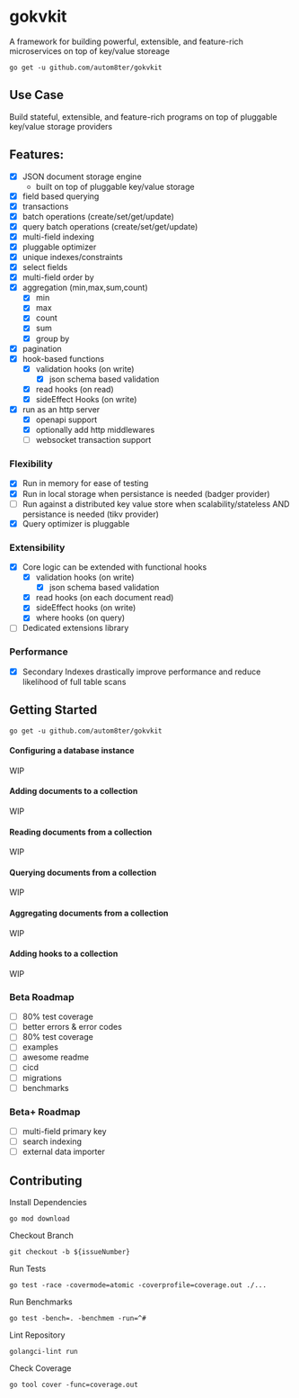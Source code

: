 # gokvkit

A framework for building powerful, extensible, and feature-rich microservices on top of key/value storeage

    go get -u github.com/autom8ter/gokvkit

## Use Case

Build stateful, extensible, and feature-rich programs on top of pluggable key/value storage providers

## Features:

- [x] JSON document storage engine
    - built on top of pluggable key/value storage
- [x] field based querying
- [x] transactions
- [x] batch operations (create/set/get/update)
- [x] query batch operations (create/set/get/update)
- [x] multi-field indexing
- [x] pluggable optimizer
- [x] unique indexes/constraints
- [x] select fields
- [x] multi-field order by
- [x] aggregation (min,max,sum,count)
    - [x] min
    - [x] max
    - [x] count
    - [x] sum
    - [x] group by
- [x] pagination
- [x] hook-based functions
    - [x] validation hooks (on write)
        - [x] json schema based validation
    - [x] read hooks (on read)
    - [x] sideEffect Hooks (on write)
- [x] run as an http server
  - [x] openapi support
  - [x] optionally add http middlewares
  - [ ] websocket transaction support

### Flexibility

- [x] Run in memory for ease of testing
- [x] Run in local storage when persistance is needed (badger provider)
- [ ] Run against a distributed key value store when scalability/stateless AND persistance is needed (tikv provider)
- [x] Query optimizer is pluggable

### Extensibility

- [x] Core logic can be extended with functional hooks
    - [x] validation hooks (on write)
        - [x] json schema based validation
    - [x] read hooks (on each document read)
    - [x] sideEffect hooks (on write)
    - [x] where hooks (on query)
- [ ] Dedicated extensions library

### Performance

- [x] Secondary Indexes drastically improve performance and reduce likelihood of full table scans

## Getting Started

    go get -u github.com/autom8ter/gokvkit

#### Configuring a database instance

WIP

#### Adding documents to a collection

WIP

#### Reading documents from a collection

WIP

#### Querying documents from a collection

WIP

#### Aggregating documents from a collection

WIP

#### Adding hooks to a collection

WIP

### Beta Roadmap

- [ ] 80% test coverage
- [ ] better errors & error codes
- [ ] 80% test coverage
- [ ] examples
- [ ] awesome readme
- [ ] cicd
- [ ] migrations
- [ ] benchmarks

### Beta+ Roadmap

- [ ] multi-field primary key
- [ ] search indexing
- [ ] external data importer

## Contributing

Install Dependencies

    go mod download

Checkout Branch

    git checkout -b ${issueNumber}

Run Tests

    go test -race -covermode=atomic -coverprofile=coverage.out ./...

Run Benchmarks

    go test -bench=. -benchmem -run=^#

Lint Repository

    golangci-lint run

Check Coverage

    go tool cover -func=coverage.out